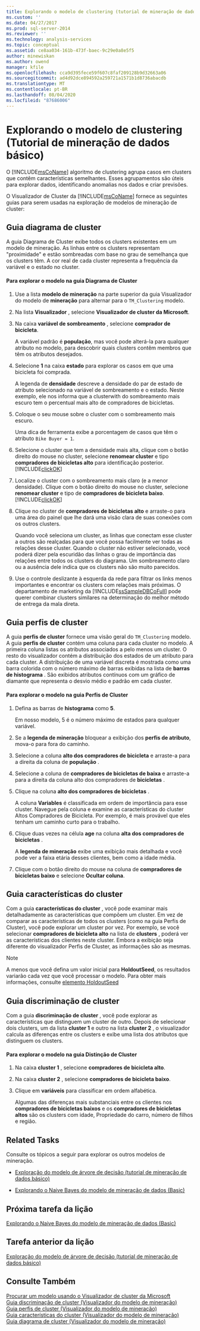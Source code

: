 ```yaml
---
title: Explorando o modelo de clustering (tutorial de mineração de dados básico) | Microsoft Docs
ms.custom: ''
ms.date: 04/27/2017
ms.prod: sql-server-2014
ms.reviewer: ''
ms.technology: analysis-services
ms.topic: conceptual
ms.assetid: ce8aa034-161b-473f-baec-9c29e0a8e5f5
author: minewiskan
ms.author: owend
manager: kfile
ms.openlocfilehash: cca9d395fece59f607c8faf209128b9d32663a06
ms.sourcegitcommit: ad4d92dce894592a259721a1571b1d8736abacdb
ms.translationtype: MT
ms.contentlocale: pt-BR
ms.lasthandoff: 08/04/2020
ms.locfileid: "87686006"
---
```

# <a name="exploring-the-clustering-model-basic-data-mining-tutorial"></a>Explorando o modelo de clustering (Tutorial de mineração de dados básico)
  O [!INCLUDE[msCoName](../includes/msconame-md.md)] algoritmo de clustering agrupa casos em clusters que contêm características semelhantes. Esses agrupamentos são úteis para explorar dados, identificando anomalias nos dados e criar previsões.  
  
 O Visualizador de Cluster da [!INCLUDE[msCoName](../includes/msconame-md.md)] fornece as seguintes guias para serem usadas na exploração de modelos de mineração de cluster:  
  

  
##  <a name="cluster-diagram-tab"></a><a name="ClusterDiagramTab"></a>Guia diagrama de cluster  
 A guia Diagrama de Cluster exibe todos os clusters existentes em um modelo de mineração. As linhas entre os clusters representam "proximidade" e estão sombreadas com base no grau de semelhança que os clusters têm. A cor real de cada cluster representa a frequência da variável e o estado no cluster.  
  
#### <a name="to-explore-the-model-in-the-cluster-diagram-tab"></a>Para explorar o modelo na guia Diagrama de Cluster  
  
1.  Use a lista **modelo de mineração** na parte superior da guia Visualizador do modelo de **mineração** para alternar para o `TM_Clustering` modelo.  
  
2.  Na lista **Visualizador** , selecione **Visualizador de cluster da Microsoft**.  
  
3.  Na caixa **variável de sombreamento** , selecione **comprador de bicicleta**.  
  
     A variável padrão é **população**, mas você pode alterá-la para qualquer atributo no modelo, para descobrir quais clusters contêm membros que têm os atributos desejados.  
  
4.  Selecione **1** na caixa **estado** para explorar os casos em que uma bicicleta foi comprada.  
  
     A legenda de **densidade** descreve a densidade do par de estado de atributo selecionado na variável de sombreamento e o estado. Neste exemplo, ele nos informa que a clusterwith do sombreamento mais escuro tem o percentual mais alto de compradores de bicicletas.  
  
5.  Coloque o seu mouse sobre o cluster com o sombreamento mais escuro.  
  
     Uma dica de ferramenta exibe a porcentagem de casos que têm o atributo `Bike Buyer = 1`.  
  
6.  Selecione o cluster que tem a densidade mais alta, clique com o botão direito do mouse no cluster, selecione **renomear cluster** e tipo **compradores de bicicletas alto** para identificação posterior. [!INCLUDE[clickOK](../includes/clickok-md.md)]  
  
7.  Localize o cluster com o sombreamento mais claro (e a menor densidade). Clique com o botão direito do mouse no cluster, selecione **renomear cluster** e tipo de **compradores de bicicleta baixo**. [!INCLUDE[clickOK](../includes/clickok-md.md)]  
  
8.  Clique no cluster de **compradores de bicicletas alto** e arraste-o para uma área do painel que lhe dará uma visão clara de suas conexões com os outros clusters.  
  
     Quando você seleciona um cluster, as linhas que conectam esse cluster a outros são realçadas para que você possa facilmente ver todas as relações desse cluster. Quando o cluster não estiver selecionado, você poderá dizer pela escuridão das linhas o grau de importância das relações entre todos os clusters do diagrama. Um sombreamento claro ou a ausência dele indica que os clusters não são muito parecidos.  
  
9. Use o controle deslizante à esquerda da rede para filtrar os links menos importantes e encontrar os clusters com relações mais próximas. O departamento de marketing da [!INCLUDE[ssSampleDBCoFull](../includes/sssampledbcofull-md.md)] pode querer combinar clusters similares na determinação do melhor método de entrega da mala direta.  
  

  
##  <a name="cluster-profiles-tab"></a><a name="ClusterProfilesTab"></a>Guia perfis de cluster  
 A guia **perfis de cluster** fornece uma visão geral do `TM_Clustering` modelo. A guia **perfis de cluster** contém uma coluna para cada cluster no modelo. A primeira coluna listas os atributos associados a pelo menos um cluster. O resto do visualizador contém a distribuição dos estados de um atributo para cada cluster. A distribuição de uma variável discreta é mostrada como uma barra colorida com o número máximo de barras exibidas na lista de **barras de histograma** . São exibidos atributos contínuos com um gráfico de diamante que representa o desvio médio e padrão em cada cluster.  
  
#### <a name="to-explore-the-model-in-the-cluster-profiles-tab"></a>Para explorar o modelo na guia Perfis de Cluster  
  
1.  Defina as barras de **histograma** como **5**.  
  
     Em nosso modelo, 5 é o número máximo de estados para qualquer variável.  
  
2.  Se a **legenda de mineração** bloquear a exibição dos **perfis de atributo**, mova-o para fora do caminho.  
  
3.  Selecione a coluna **alto dos compradores de bicicleta** e arraste-a para a direita da coluna de **população** .  
  
4.  Selecione a coluna de **compradores de bicicletas de baixa** e arraste-a para a direita da coluna alto dos compradores de **bicicletas** .  
  
5.  Clique na coluna **alto dos compradores de bicicletas** .  
  
     A coluna **Variables** é classificada em ordem de importância para esse cluster. Navegue pela coluna e examine as características do cluster Altos Compradores de Bicicleta. Por exemplo, é mais provável que eles tenham um caminho curto para o trabalho.  
  
6.  Clique duas vezes na célula **age** na coluna **alta dos compradores de bicicletas** .  
  
     A **legenda de mineração** exibe uma exibição mais detalhada e você pode ver a faixa etária desses clientes, bem como a idade média.  
  
7.  Clique com o botão direito do mouse na coluna de **compradores de bicicletas baixo** e selecione **Ocultar coluna**.  
  

  
##  <a name="cluster-characteristics-tab"></a><a name="ClusterCharacteristicsTab"></a>Guia características do cluster  
 Com a guia **características do cluster** , você pode examinar mais detalhadamente as características que compõem um cluster. Em vez de comparar as características de todos os clusters (como na guia Perfis de Cluster), você pode explorar um cluster por vez. Por exemplo, se você selecionar **compradores de bicicleta alto** na lista de **clusters** , poderá ver as características dos clientes neste cluster. Embora a exibição seja diferente do visualizador Perfis de Cluster, as informações são as mesmas.  
  
> [!NOTE]  
>  A menos que você defina um valor inicial para **HoldoutSeed**, os resultados variarão cada vez que você processar o modelo. Para obter mais informações, consulte [elemento HoldoutSeed](https://docs.microsoft.com/bi-reference/assl/properties/holdoutseed-element)  
  

  
##  <a name="cluster-discrimination-tab"></a><a name="ClusterDiscriminationTab"></a>Guia discriminação de cluster  
 Com a guia **discriminação de cluster** , você pode explorar as características que distinguem um cluster de outro. Depois de selecionar dois clusters, um da lista **cluster 1** e outro na lista **cluster 2** , o visualizador calcula as diferenças entre os clusters e exibe uma lista dos atributos que distinguem os clusters.  
  
#### <a name="to-explore-the-model-in-the-cluster-discrimination-tab"></a>Para explorar o modelo na guia Distinção de Cluster  
  
1.  Na caixa **cluster 1** , selecione **compradores de bicicleta alto**.  
  
2.  Na caixa **cluster 2** , selecione **compradores de bicicleta baixo**.  
  
3.  Clique em **variáveis** para classificar em ordem alfabética.  
  
     Algumas das diferenças mais substanciais entre os clientes nos **compradores de bicicletas baixos** e os **compradores de bicicletas altos** são os clusters com idade, Propriedade do carro, número de filhos e região.  
  
## <a name="related-tasks"></a>Related Tasks  
 Consulte os tópicos a seguir para explorar os outros modelos de mineração.  
  
-   [Exploração do modelo de árvore de decisão &#40;tutorial de mineração de dados básico&#41;](../../2014/tutorials/exploring-the-decision-tree-model-basic-data-mining-tutorial.md)  
  
-   [Explorando o Naive Bayes do modelo de mineração de dados &#40;Basic&#41;](../../2014/tutorials/exploring-the-naive-bayes-model-basic-data-mining-tutorial.md)  
  
## <a name="next-task-in-lesson"></a>Próxima tarefa da lição  
 [Explorando o Naive Bayes do modelo de mineração de dados &#40;Basic&#41;](../../2014/tutorials/exploring-the-naive-bayes-model-basic-data-mining-tutorial.md)  
  
## <a name="previous-task-in-lesson"></a>Tarefa anterior da lição  
 [Exploração do modelo de árvore de decisão &#40;tutorial de mineração de dados básico&#41;](../../2014/tutorials/exploring-the-decision-tree-model-basic-data-mining-tutorial.md)  
  
## <a name="see-also"></a>Consulte Também  
 [Procurar um modelo usando o Visualizador de cluster da Microsoft](../../2014/analysis-services/data-mining/browse-a-model-using-the-microsoft-cluster-viewer.md)   
 [Guia discriminação de cluster &#40;Visualizador do modelo de mineração&#41;](../../2014/analysis-services/cluster-discrimination-tab-mining-model-viewer.md)   
 [Guia perfis de cluster &#40;Visualizador do modelo de mineração&#41;](../../2014/analysis-services/cluster-profiles-tab-mining-model-viewer.md)   
 [Guia características do cluster &#40;Visualizador do modelo de mineração&#41;](../../2014/analysis-services/cluster-characteristics-tab-mining-model-viewer.md)   
 [Guia diagrama de cluster &#40;Visualizador do modelo de mineração&#41;](../../2014/analysis-services/cluster-diagram-tab-mining-model-viewer.md)  
  
  
